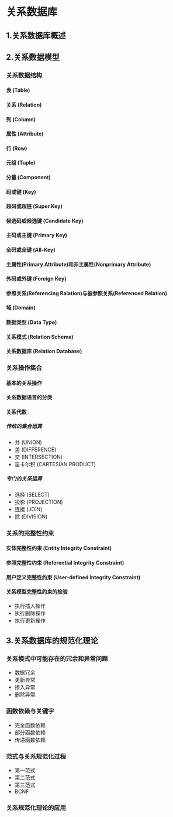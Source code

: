 # 关系数据库

## 1.关系数据库概述

## 2.关系数据模型
### 关系数据结构
#### 表 (Table)
#### 关系 (Relation)
#### 列 (Column)
#### 属性 (Attribute)
#### 行 (Row)
#### 元组 (Tuple)
#### 分量 (Component)
#### 码或键 (Key)
#### 超码或超链 (Super Key)
#### 候选码或候选键 (Candidate Key)
#### 主码或主键 (Primary Key)
#### 全码或全键 (All-Key)
#### 主属性(Primary Attribute)和非主属性(Nonprimary Attribute)
#### 外码或外键 (Foreign Key)
#### 参照关系(Referencing Ralation)与被参照关系(Referenced Relation)
#### 域 (Domain)
#### 数据类型 (Data Type)
#### 关系模式 (Relation Schema)
#### 关系数据库 (Relation Database)

### 关系操作集合
#### 基本的关系操作
#### 关系数据语言的分类
#### 关系代数
##### 传统的集合运算
- 并 (UNION)
- 差 (DIFFERENCE)
- 交 (INTERSECTION)
- 笛卡尔积 (CARTESIAN PRODUCT)
##### 专门的关系运算
- 选择 (SELECT)
- 投影 (PROJECTION)
- 连接 (JOIN)
- 除 (DIVISION)

### 关系的完整性约束
#### 实体完整性约束 (Entity Integrity Constraint)
#### 参照完整性约束 (Referential Integrity Constraint)
#### 用户定义完整性约束 (User-defined Integrity Constraint)
#### 关系模型完整性约束的检验
- 执行插入操作
- 执行删除操作
- 执行更新操作

## 3.关系数据库的规范化理论
### 关系模式中可能存在的冗余和异常问题
- 数据冗余
- 更新异常
- 掺入异常
- 删除异常
### 函数依赖与关键字
- 完全函数依赖
- 部分函数依赖
- 传递函数依赖
### 范式与关系规范化过程
- 第一范式
- 第二范式
- 第三范式
- BCNF
### 关系规范化理论的应用
